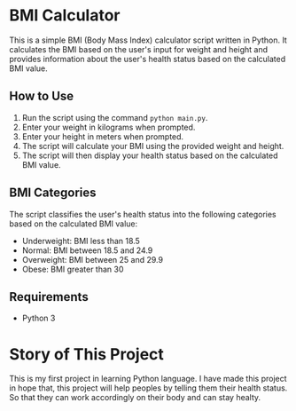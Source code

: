 # BMI Calculator

This is a simple BMI (Body Mass Index) calculator script written in Python. It calculates the BMI based on the user's input for weight and height and provides information about the user's health status based on the calculated BMI value.

## How to Use

1. Run the script using the command `python main.py`.
2. Enter your weight in kilograms when prompted.
3. Enter your height in meters when prompted.
4. The script will calculate your BMI using the provided weight and height.
5. The script will then display your health status based on the calculated BMI value.

## BMI Categories

The script classifies the user's health status into the following categories based on the calculated BMI value:

- Underweight: BMI less than 18.5
- Normal: BMI between 18.5 and 24.9
- Overweight: BMI between 25 and 29.9
- Obese: BMI greater than 30

## Requirements

- Python 3

# Story of This Project

This is my first project in learning Python language. I have made this project in hope that, this project will help peoples by telling them their health status. So that they can work accordingly on their body and can stay healty. 
